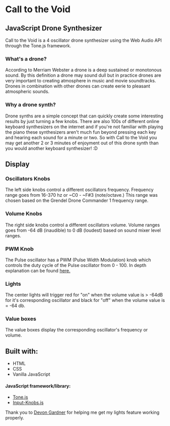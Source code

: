 # Call to the Void
## JavaScript Drone Synthesizer

Call to the Void is a 4 oscillator drone synthesizer using the Web Audio
API through the Tone.js framework.

### What's a drone?
According to Merriam Webster a drone is a deep sustained or monotonous sound. By this definition a drone may sound dull but in practice drones are very important to creating atmosphere in music and movie soundtracks. Drones in combination with other drones can create eerie to pleasant atmospheric sounds.

### Why a drone synth?
Drone synths are a simple concept that can quickly create some interesting results by just turning a few knobs. There are also 100s of different online keyboard synthesizers on the internet and if you're not familiar with playing the piano these synthesizers aren't much fun beyond pressing each key and hearing each sound for a minute or two. So with Call to the Void you may get another 2 or 3 minutes of enjoyment out of this drone synth than you would another keyboard synthesizer! :D

## Display
### Oscillators Knobs

The left side knobs control a different oscillators frequency.
Frequency range goes from 16-370 hz or ~C0 - ~F#3 (note/octave.)
This range was chosen based on the Grendel Drone Commander 1 frequency range.

### Volume Knobs
The right side knobs control a different oscillators volume.
Volume ranges goes from -64 dB (inaudible)  to 0 dB (loudest) based on sound
mixer level ranges.

### PWM Knob
The Pulse oscillator has a PWM (Pulse Width Modulation) knob which controls the
duty cycle of the Pulse oscillator from 0 - 100.
In depth explanation can be found [here.](https://www.keithmcmillen.com/blog/simple-synthesis-part-6-pulse-width-modulation/)

### Lights
The center lights will trigger red for "on" when the volume value is > -64dB for it's corresponding oscillator and black for "off" when the volume value is = -64 db.

### Value boxes
The value boxes display the corresponding oscillator's frequency or volume.  

## Built with:
- HTML
- CSS
- Vanilla JavaScript

#### JavaScript framework/library:
- [Tone.js](https://tonejs.github.io/)
- [Input-Knobs.js](https://github.com/g200kg/input-knobs)

Thank you to [Devon Gardner](https://github.com/Gradner) for helping me get my lights feature working properly.
